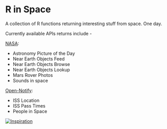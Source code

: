 # R in Space

A collection of R functions returning interesting stuff from space. One day.

Currently available APIs returns include - 

[NASA](https://api.nasa.gov/):

* Astronomy Picture of the Day
* Near Earth Objects Feed
* Near Earth Objects Browse
* Near Earth Objects Lookup
* Mars Rover Photos
* Sounds in space

[Open-Notify](http://open-notify.org/):

* ISS Location
* ISS Pass Times
* People in Space

[![Inspiration](http://img.youtube.com/vi/reBzU8E_Ajk/0.jpg)](https://youtu.be/XnUoWa0VGRE)


